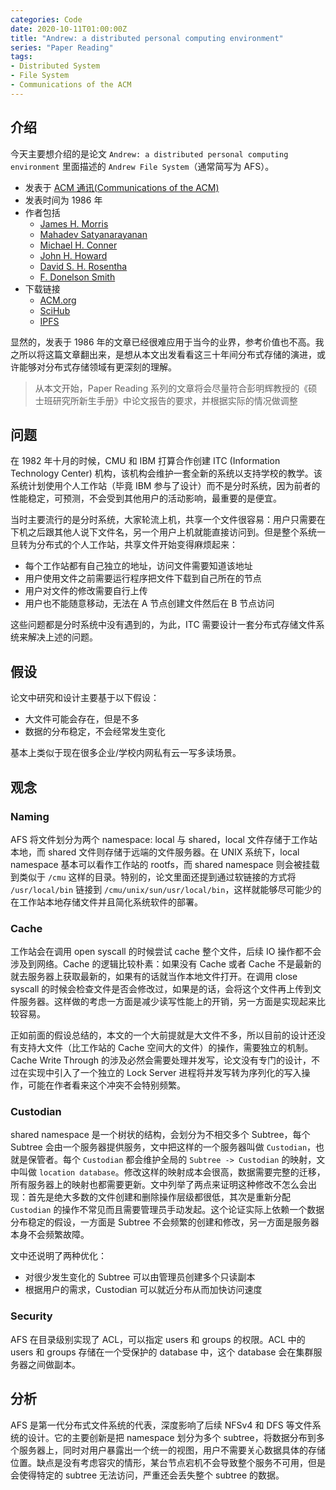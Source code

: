 ```yaml
---
categories: Code
date: 2020-10-11T01:00:00Z
title: "Andrew: a distributed personal computing environment"
series: "Paper Reading"
tags:
- Distributed System
- File System
- Communications of the ACM
---
```


## 介绍

今天主要想介绍的是论文 `Andrew: a distributed personal computing environment` 里面描述的 `Andrew File System`（通常简写为 AFS）。

- 发表于 [ACM 通讯(Communications of the ACM)](https://dl.acm.org/magazine/cacm)
- 发表时间为 1986 年
- 作者包括
  - [James H. Morris](https://dblp.org/pid/94/280.html)
  - [Mahadev Satyanarayanan](https://dblp.org/pid/s/MahadevSatyanarayanan.html)
  - [Michael H. Conner](https://dblp.org/pid/53/6441.html)
  - [John H. Howard](https://dblp.org/pid/84/488.html)
  - [David S. H. Rosentha](https://dblp.org/pid/84/5520.html)
  - [F. Donelson Smith](https://dblp.org/pid/s/FDonelsonSmith.html)
- 下载链接
  - [ACM.org](https://dl.acm.org/doi/10.1145/5666.5671)
  - [SciHub](https://sci-hub.se/10.1145/5666.5671)
  - [IPFS](https://ipfs.io/ipns/paper.xuanwo.io/Andrew:%20a%20distributed%20personal%20computing%20environment.pdf)

显然的，发表于 1986 年的文章已经很难应用于当今的业界，参考价值也不高。我之所以将这篇文章翻出来，是想从本文出发看看这三十年间分布式存储的演进，或许能够对分布式存储领域有更深刻的理解。

> 从本文开始，Paper Reading 系列的文章将会尽量符合彭明辉教授的《硕士班研究所新生手册》中论文报告的要求，并根据实际的情况做调整

## 问题

在 1982 年十月的时候，CMU 和 IBM 打算合作创建 ITC (Information Technology Center) 机构，该机构会维护一套全新的系统以支持学校的教学。该系统计划使用个人工作站（毕竟 IBM 参与了设计）而不是分时系统，因为前者的性能稳定，可预测，不会受到其他用户的活动影响，最重要的是便宜。

当时主要流行的是分时系统，大家轮流上机，共享一个文件很容易：用户只需要在下机之后跟其他人说下文件名，另一个用户上机就能直接访问到。但是整个系统一旦转为分布式的个人工作站，共享文件开始变得麻烦起来：

- 每个工作站都有自己独立的地址，访问文件需要知道该地址
- 用户使用文件之前需要运行程序把文件下载到自己所在的节点
- 用户对文件的修改需要自行上传
- 用户也不能随意移动，无法在 A 节点创建文件然后在 B 节点访问

这些问题都是分时系统中没有遇到的，为此，ITC 需要设计一套分布式存储文件系统来解决上述的问题。

## 假设

论文中研究和设计主要基于以下假设：

- 大文件可能会存在，但是不多
- 数据的分布稳定，不会经常发生变化

基本上类似于现在很多企业/学校内网私有云一写多读场景。


## 观念

### Naming

AFS 将文件划分为两个 namespace: local 与 shared，local 文件存储于工作站本地，而 shared 文件则存储于远端的文件服务器。在 UNIX 系统下，local namespace 基本可以看作工作站的 rootfs，而 shared namespace 则会被挂载到类似于 `/cmu` 这样的目录。特别的，论文里面还提到通过软链接的方式将 `/usr/local/bin` 链接到 `/cmu/unix/sun/usr/local/bin`，这样就能够尽可能少的在工作站本地存储文件并且简化系统软件的部署。

### Cache

工作站会在调用 open syscall 的时候尝试 cache 整个文件，后续 IO 操作都不会涉及到网络。Cache 的逻辑比较朴素：如果没有 Cache 或者 Cache 不是最新的就去服务器上获取最新的，如果有的话就当作本地文件打开。在调用 close syscall 的时候会检查文件是否会修改过，如果是的话，会将这个文件再上传到文件服务器。这样做的考虑一方面是减少读写性能上的开销，另一方面是实现起来比较容易。

正如前面的假设总结的，本文的一个大前提就是大文件不多，所以目前的设计还没有支持大文件（比工作站的 Cache 空间大的文件）的操作，需要独立的机制。Cache Write Through 的涉及必然会需要处理并发写，论文没有专门的设计，不过在实现中引入了一个独立的 Lock Server 进程将并发写转为序列化的写入操作，可能在作者看来这个冲突不会特别频繁。

### Custodian

shared namespace 是一个树状的结构，会划分为不相交多个 Subtree，每个 Subtree 会由一个服务器提供服务，文中把这样的一个服务器叫做 `Custodian`，也就是保管者。每个 `Custodian` 都会维护全局的 `Subtree -> Custodian` 的映射，文中叫做 `location database`。修改这样的映射成本会很高，数据需要完整的迁移，所有服务器上的映射也都需要更新。文中列举了两点来证明这种修改不怎么会出现：首先是绝大多数的文件创建和删除操作层级都很低，其次是重新分配 `Custodian` 的操作不常见而且需要管理员手动发起。这个论证实际上依赖一个数据分布稳定的假设，一方面是 Subtree 不会频繁的创建和修改，另一方面是服务器本身不会频繁故障。

文中还说明了两种优化：

- 对很少发生变化的 Subtree 可以由管理员创建多个只读副本
- 根据用户的需求，Custodian 可以就近分布从而加快访问速度

### Security

AFS 在目录级别实现了 ACL，可以指定 users 和 groups 的权限。ACL 中的 users 和 groups 存储在一个受保护的 database 中，这个 database 会在集群服务器之间做副本。

## 分析

AFS 是第一代分布式文件系统的代表，深度影响了后续 NFSv4 和 DFS 等文件系统的设计。它的主要创新是把 namespace 划分为多个 subtree，将数据分布到多个服务器上，同时对用户暴露出一个统一的视图，用户不需要关心数据具体的存储位置。缺点是没有考虑容灾的情形，某台节点宕机不会导致整个服务不可用，但是会使得特定的 subtree 无法访问，严重还会丢失整个 subtree 的数据。